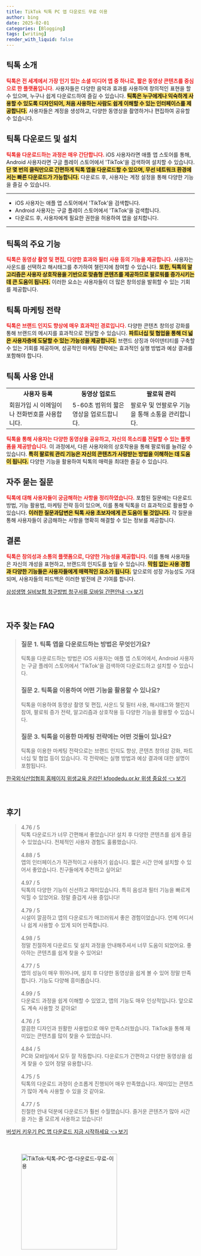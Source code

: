 ```yaml
---
title: TikTok 틱톡 PC 앱 다운로드 무료 이용
author: bing
date: 2025-02-01
categories: [Blogging]
tags: [writing]
render_with_liquid: false
---
```



<h2 id='틱톡_소개'>틱톡 소개</h2>

<p><b><span style="color: #ee2323;">틱톡은 전 세계에서 가장 인기 있는 소셜 미디어 앱 중 하나로, 짧은 동영상 콘텐츠를 중심으로 한 플랫폼입니다.</span></b> 사용자들은 다양한 음악과 효과를 사용하여 창의적인 표현을 할 수 있으며, 누구나 쉽게 다운로드하여 즐길 수 있습니다. <b><span style="background-color: #ffe066;">틱톡은 누구에게나 익숙하게 사용할 수 있도록 디자인되어, 처음 사용하는 사람도 쉽게 이해할 수 있는 인터페이스를 제공합니다.</span></b> 사용자들은 계정을 생성하고, 다양한 동영상을 촬영하거나 편집하여 공유할 수 있습니다.</p>

<h2 id='틱톡_다운로드_및_설치'>틱톡 다운로드 및 설치</h2>

<p><b><span style="color: #ee2323;">틱톡을 다운로드하는 과정은 매우 간단합니다.</span></b> iOS 사용자라면 애플 앱 스토어를 통해, Android 사용자라면 구글 플레이 스토어에서 'TikTok'을 검색하여 설치할 수 있습니다. <b><span style="background-color: #ffe066;">단 몇 번의 클릭만으로 간편하게 틱톡 앱을 다운로드할 수 있으며, 무선 네트워크 환경에서는 빠른 다운로드가 가능합니다.</span></b> 다운로드 후, 사용자는 계정 설정을 통해 다양한 기능을 즐길 수 있습니다.</p>

<hr />

<ul>
    <li>iOS 사용자는 애플 앱 스토어에서 'TikTok'을 검색합니다.</li>
    <li>Android 사용자는 구글 플레이 스토어에서 'TikTok'을 검색합니다.</li>
    <li>다운로드 후, 사용자에게 필요한 권한을 허용하여 앱을 설치합니다.</li>
</ul>

<hr />

<h2 id='틱톡의_주요_기능'>틱톡의 주요 기능</h2>

<p><b><span style="color: #ee2323;">틱톡은 동영상 촬영 및 편집, 다양한 효과와 필터 사용 등의 기능을 제공합니다.</span></b> 사용자는 사운드를 선택하고 해시태그를 추가하여 챌린지에 참여할 수 있습니다. <b><span style="background-color: #ffe066;">또한, 틱톡의 알고리즘은 사용자 상호작용을 기반으로 맞춤형 콘텐츠를 제공하므로 팔로워를 증가시키는 데 큰 도움이 됩니다.</span></b> 이러한 요소는 사용자들이 더 많은 창의성을 발휘할 수 있는 기회를 제공합니다.</p>

<h2 id='틱톡_마케팅_전략'>틱톡 마케팅 전략</h2>

<p><b><span style="color: #ee2323;">틱톡은 브랜드 인지도 향상에 매우 효과적인 경로입니다.</span></b> 다양한 콘텐츠 창의성 강화를 통해 브랜드의 메시지를 효과적으로 전달할 수 있습니다. <b><span style="background-color: #ffe066;">파트너십 및 협업을 통해 더 넓은 사용자층에 도달할 수 있는 가능성을 제공합니다.</span></b> 브랜드 상징과 아이덴티티를 구축할 수 있는 기회를 제공하며, 성공적인 마케팅 전략에는 효과적인 실행 방법과 예상 결과를 포함해야 합니다.</p>

<h2 id='틱톡_사용_안내'>틱톡 사용 안내</h2>

<table>
    <tr>
        <td style="text-align: center; height: 17px;"><b>사용자 등록</b></td>
        <td style="text-align: center; height: 17px;"><b>동영상 업로드</b></td>
        <td style="text-align: center; height: 17px;"><b>팔로워 관리</b></td>
    </tr>
    <tr>
        <td>회원가입 시 이메일이나 전화번호를 사용합니다.</td>
        <td>5-60초 범위의 짧은 영상을 업로드합니다.</td>
        <td>팔로우 및 언팔로우 기능을 통해 소통을 관리합니다.</td>
    </tr>
</table>

<p><b><span style="color: #ee2323;">틱톡을 통해 사용자는 다양한 동영상을 공유하고, 자신의 목소리를 전달할 수 있는 플랫폼을 제공받습니다.</span></b> 이 과정에서, 다른 사용자와의 상호작용을 통해 팔로워를 늘려갈 수 있습니다. <b><span style="background-color: #ffe066;">특히 팔로워 관리 기능은 자신의 콘텐츠가 사랑받는 방법을 이해하는 데 도움이 됩니다.</span></b> 다양한 기능을 활용하여 틱톡의 매력을 최대한 즐길 수 있습니다.</p>

<h2 id='자주_묻는_질문'>자주 묻는 질문</h2>

<p><b><span style="color: #ee2323;">틱톡에 대해 사용자들이 궁금해하는 사항을 정리하였습니다.</span></b> 포함된 질문에는 다운로드 방법, 기능 활용법, 마케팅 전략 등이 있으며, 이를 통해 틱톡을 더 효과적으로 활용할 수 있습니다. <b><span style="background-color: #ffe066;">이러한 질문과답변은 틱톡 사용 초보자에게 큰 도움이 될 것입니다.</span></b> 각 질문을 통해 사용자들이 궁금해하는 사항을 명확히 해결할 수 있는 정보를 제공합니다.</p>

<h2 id='결론'>결론</h2>

<p><b><span style="color: #ee2323;">틱톡은 창의성과 소통의 플랫폼으로, 다양한 가능성을 제공합니다.</span></b> 이를 통해 사용자들은 자신의 개성을 표현하고, 브랜드의 인지도를 높일 수 있습니다. <b><span style="background-color: #ffe066;">막힘 없는 사용 경험과 다양한 기능들은 사용자들에게 매력적인 요소가 됩니다.</span></b> 앞으로의 성장 가능성도 기대되며, 사용자들의 피드백은 이러한 발전에 큰 기여를 합니다.</p>


<p><a class="click-button" title="삼성생명 실비보험 청구방법 청구서류 모바일 간편안내" href="https://somered.github.io/posts/%EC%82%BC%EC%84%B1%EC%83%9D%EB%AA%85-%EC%8B%A4%EB%B9%84%EB%B3%B4%ED%97%98-%EC%B2%AD%EA%B5%AC%EB%B0%A9%EB%B2%95-%EC%B2%AD%EA%B5%AC%EC%84%9C%EB%A5%98-%EB%AA%A8%EB%B0%94%EC%9D%BC-%EA%B0%84%ED%8E%B8%EC%95%88%EB%82%B4/" rel="dofollow">삼성생명 실비보험 청구방법 청구서류 모바일 간편안내 👈 보기</a></p><br>
<h2 id='자주_찾는_FAQ'>자주 찾는 FAQ</h2>
<div itemscope="" itemtype="https://schema.org/FAQPage"> 
<blockquote> 
<div itemscope="" itemprop="mainEntity" itemtype="https://schema.org/Question"> 
<h3 itemprop="name">질문 1. 틱톡 앱을 다운로드하는 방법은 무엇인가요?</h3> 
<div itemscope="" itemprop="acceptedAnswer" itemtype="https://schema.org/Answer"> 
<span itemprop="text"> 
<p>틱톡을 다운로드하는 방법은 iOS 사용자는 애플 앱 스토어에서, Android 사용자는 구글 플레이 스토어에서 'TikTok'을 검색하여 다운로드하고 설치할 수 있습니다.</p> 
</span> 
</div> 
</div> 
<div itemscope="" itemprop="mainEntity" itemtype="https://schema.org/Question"> 
<h3 itemprop="name">질문 2. 틱톡을 이용하여 어떤 기능을 활용할 수 있나요?</h3> 
<div itemscope="" itemprop="acceptedAnswer" itemtype="https://schema.org/Answer"> 
<span itemprop="text"> 
<p>틱톡을 이용하여 동영상 촬영 및 편집, 사운드 및 필터 사용, 해시태그와 챌린지 참여, 팔로워 증가 전략, 알고리즘과 상호작용 등 다양한 기능을 활용할 수 있습니다.</p> 
</span> 
</div> 
</div> 
<div itemscope="" itemprop="mainEntity" itemtype="https://schema.org/Question"> 
<h3 itemprop="name">질문 3. 틱톡을 이용한 마케팅 전략에는 어떤 것들이 있나요?</h3> 
<div itemscope="" itemprop="acceptedAnswer" itemtype="https://schema.org/Answer"> 
<span itemprop="text"> 
<p>틱톡을 이용한 마케팅 전략으로는 브랜드 인지도 향상, 콘텐츠 창의성 강화, 파트너십 및 협업 등이 있습니다. 각 전략에는 실행 방법과 예상 결과에 대한 설명이 포함됩니다.</p> 
</span> 
</div> 
</div> 
</blockquote> 
</div>
<p><a class="click-button" title="한국외식산업협회 홈페이지 위생교육 온라인 kfoodedu.or.kr 위생 중요성" href="https://somered.github.io/posts/%ED%95%9C%EA%B5%AD%EC%99%B8%EC%8B%9D%EC%82%B0%EC%97%85%ED%98%91%ED%9A%8C-%ED%99%88%ED%8E%98%EC%9D%B4%EC%A7%80-%EC%9C%84%EC%83%9D%EA%B5%90%EC%9C%A1-%EC%98%A8%EB%9D%BC%EC%9D%B8-kfoodedu.or.kr-%EC%9C%84%EC%83%9D-%EC%A4%91%EC%9A%94%EC%84%B1/" rel="dofollow">한국외식산업협회 홈페이지 위생교육 온라인 kfoodedu.or.kr 위생 중요성 👈 보기</a></p><br>
<h2 id='후기'>후기</h2>
<div itemscope itemtype="https://schema.org/Product">
  <blockquote>
  <div itemprop="review" itemscope itemtype="https://schema.org/Review">
      <div itemprop="reviewRating" itemscope itemtype="https://schema.org/Rating"> <span itemprop="ratingValue">4.76</span> / <span itemprop="bestRating">5</span> </div>
      <span itemprop="reviewBody">틱톡 다운로드가 너무 간편해서 좋았습니다! 설치 후 다양한 콘텐츠를 쉽게 즐길 수 있었습니다. 전체적인 사용자 경험도 훌륭했습니다.</span>
  </div>
  <br>
  <div itemprop="review" itemscope itemtype="https://schema.org/Review">
      <div itemprop="reviewRating" itemscope itemtype="https://schema.org/Rating"> <span itemprop="ratingValue">4.88</span> / <span itemprop="bestRating">5</span> </div>
      <span itemprop="reviewBody">앱의 인터페이스가 직관적이고 사용하기 쉽습니다. 짧은 시간 안에 설치할 수 있어서 좋았습니다. 친구들에게 추천하고 싶어요!</span>
  </div>
  <br>
  <div itemprop="review" itemscope itemtype="https://schema.org/Review">
      <div itemprop="reviewRating" itemscope itemtype="https://schema.org/Rating"> <span itemprop="ratingValue">4.97</span> / <span itemprop="bestRating">5</span> </div>
      <span itemprop="reviewBody">틱톡의 다양한 기능이 신선하고 재미있습니다. 특히 음성과 필터 기능을 빠르게 익힐 수 있었어요. 정말 즐겁게 사용 중입니다!</span>
  </div>
  <br>
  <div itemprop="review" itemscope itemtype="https://schema.org/Review">
      <div itemprop="reviewRating" itemscope itemtype="https://schema.org/Rating"> <span itemprop="ratingValue">4.79</span> / <span itemprop="bestRating">5</span> </div>
      <span itemprop="reviewBody">시설이 깔끔하고 앱의 다운로드가 매끄러워서 좋은 경험이었습니다. 언제 어디서나 쉽게 사용할 수 있게 되어 만족합니다.</span>
  </div>
  <br>
  <div itemprop="review" itemscope itemtype="https://schema.org/Review">
      <div itemprop="reviewRating" itemscope itemtype="https://schema.org/Rating"> <span itemprop="ratingValue">4.98</span> / <span itemprop="bestRating">5</span> </div>
      <span itemprop="reviewBody">정말 친절하게 다운로드 및 설치 과정을 안내해주셔서 너무 도움이 되었어요. 좋아하는 콘텐츠를 쉽게 찾을 수 있어요!</span>
  </div>
  <br>
  <div itemprop="review" itemscope itemtype="https://schema.org/Review">
      <div itemprop="reviewRating" itemscope itemtype="https://schema.org/Rating"> <span itemprop="ratingValue">4.77</span> / <span itemprop="bestRating">5</span> </div>
      <span itemprop="reviewBody">앱의 성능이 매우 뛰어나며, 설치 후 다양한 동영상을 쉽게 볼 수 있어 정말 만족합니다. 기능도 다양해 흥미롭습니다.</span>
  </div>
  <br>
  <div itemprop="review" itemscope itemtype="https://schema.org/Review">
      <div itemprop="reviewRating" itemscope itemtype="https://schema.org/Rating"> <span itemprop="ratingValue">4.99</span> / <span itemprop="bestRating">5</span> </div>
      <span itemprop="reviewBody">다운로드 과정을 쉽게 이해할 수 있었고, 앱의 기능도 매우 인상적입니다. 앞으로도 계속 사용할 것 같아요!</span>
  </div>
  <br>
  <div itemprop="review" itemscope itemtype="https://schema.org/Review">
      <div itemprop="reviewRating" itemscope itemtype="https://schema.org/Rating"> <span itemprop="ratingValue">4.76</span> / <span itemprop="bestRating">5</span> </div>
      <span itemprop="reviewBody">깔끔한 디자인과 원활한 사용법으로 매우 만족스러웠습니다. TikTok을 통해 재미있는 콘텐츠를 많이 찾을 수 있었습니다.</span>
  </div>
  <br>
  <div itemprop="review" itemscope itemtype="https://schema.org/Review">
      <div itemprop="reviewRating" itemscope itemtype="https://schema.org/Rating"> <span itemprop="ratingValue">4.84</span> / <span itemprop="bestRating">5</span> </div>
      <span itemprop="reviewBody">PC와 모바일에서 모두 잘 작동합니다. 다운로드가 간편하고 다양한 동영상을 쉽게 찾을 수 있어 정말 유용합니다.</span>
  </div>
  <br>
  <div itemprop="review" itemscope itemtype="https://schema.org/Review">
      <div itemprop="reviewRating" itemscope itemtype="https://schema.org/Rating"> <span itemprop="ratingValue">4.75</span> / <span itemprop="bestRating">5</span> </div>
      <span itemprop="reviewBody">틱톡의 다운로드 과정이 순조롭게 진행되어 매우 만족했습니다. 재미있는 콘텐츠가 많아 계속 사용할 수 있을 것 같아요.</span>
  </div>
  <br>
  <div itemprop="review" itemscope itemtype="https://schema.org/Review">
      <div itemprop="reviewRating" itemscope itemtype="https://schema.org/Rating"> <span itemprop="ratingValue">4.77</span> / <span itemprop="bestRating">5</span> </div>
      <span itemprop="reviewBody">친절한 안내 덕분에 다운로드가 훨씬 수월했습니다. 즐거운 콘텐츠가 많아 시간을 가는 줄 모르게 사용하고 있습니다!</span>
  </div>
  </blockquote>
</div>
<p><a class="click-button" title="버섯커 키우기 PC 앱 다운로드 지금 시작하세요" href="https://somered.github.io/posts/%EB%B2%84%EC%84%AF%EC%BB%A4-%ED%82%A4%EC%9A%B0%EA%B8%B0-PC-%EC%95%B1-%EB%8B%A4%EC%9A%B4%EB%A1%9C%EB%93%9C-%EC%A7%80%EA%B8%88-%EC%8B%9C%EC%9E%91%ED%95%98%EC%84%B8%EC%9A%94/" rel="dofollow">버섯커 키우기 PC 앱 다운로드 지금 시작하세요 👈 보기</a></p><br>
<figure class="image"><img src="https://somered.github.io/assets/img/thumbnail/TikTok-틱톡-PC-앱-다운로드-무료-이용.webp" alt="TikTok-틱톡-PC-앱-다운로드-무료-이용" width="256" height="256"></figure>